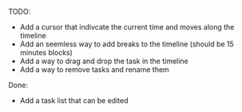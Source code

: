 TODO:

- Add a cursor that indivcate the current time and moves along the timeline
- Add an seemless way to add breaks to the timeline (should be 15 minutes blocks)
- Add a way to drag and drop the task in the timeline
- Add a way to remove tasks and rename them

Done:

- Add a task list that can be edited
